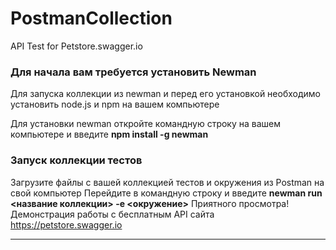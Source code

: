 # PostmanCollection
API Test for Petstore.swagger.io
### Для начала вам требуется установить Newman
Для запуска коллекции из newman и перед его установкой необходимо установить node.js и npm на вашем компьютере


Для установки newman откройте командную строку на вашем компьютере и введите 
**npm install -g newman**

### Запуск коллекции тестов
Загрузите файлы c вашей коллекцией тестов и окружения из Postman на свой компьютер
Перейдите в командную строку и введите **newman run  <название коллекции> -e <окружение>**
Приятного просмотра!
Демонстрация работы с бесплатным API сайта https://petstore.swagger.io
_________________________________________________________________________________________

